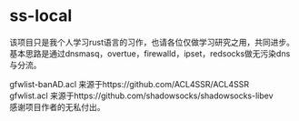 # ss-local
该项目只是我个人学习rust语言的习作，也请各位仅做学习研究之用，共同进步。    
基本思路是通过dnsmasq，overtue，firewalld，ipset，redsocks做无污染dns与分流。

gfwlist-banAD.acl 来源于https://github.com/ACL4SSR/ACL4SSR    
gfwlist.acl 来源于https://github.com/shadowsocks/shadowsocks-libev    
感谢项目作者的无私付出。

